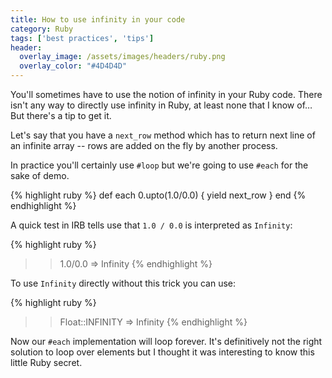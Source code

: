 ```yaml
---
title: How to use infinity in your code
category: Ruby
tags: ['best practices', 'tips']
header:
  overlay_image: /assets/images/headers/ruby.png
  overlay_color: "#4D4D4D"
---
```


You'll sometimes have to use the notion of infinity in your Ruby code. There isn't any way to directly use infinity in Ruby, at least none that I know of… But there's a tip to get it.

Let's say that you have a `next_row` method which has to return next line of an infinite array -- rows are added on the fly by another process.

In practice you'll certainly use `#loop` but we're going to use `#each` for the sake of demo.

{% highlight ruby %}
def each
  0.upto(1.0/0.0) { yield next_row }
end
{% endhighlight %}

A quick test in IRB tells use that `1.0 / 0.0` is interpreted as `Infinity`:

{% highlight ruby %}
>> 1.0/0.0
=> Infinity
{% endhighlight %}

To use `Infinity` directly without this trick you can use:

{% highlight ruby %}
>> Float::INFINITY
=> Infinity
{% endhighlight %}

Now our `#each` implementation will loop forever. It's definitively not the right solution to loop over elements but I thought it was interesting to know this little Ruby secret.

